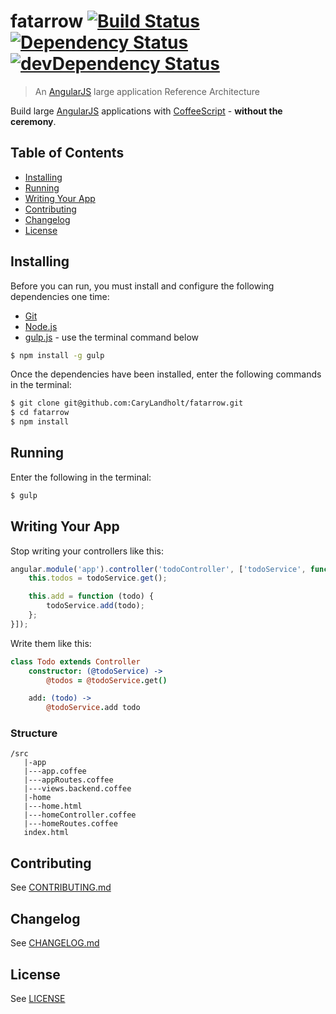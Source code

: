 # fatarrow [![Build Status][build-image]][build-url] [![Dependency Status][dependencies-image]][dependencies-url] [![devDependency Status][dev-dependencies-image]][dev-dependencies-url]
> An [AngularJS](http://angularjs.org/) large application Reference Architecture

Build large [AngularJS](http://angularjs.org/) applications with [CoffeeScript](http://coffeescript.org/) - **without the ceremony**.


## Table of Contents
* [Installing](#installing)
* [Running](#running)
* [Writing Your App](#writing-your-app)
* [Contributing](#contributing)
* [Changelog](#changelog)
* [License](#license)


## Installing
Before you can run, you must install and configure the following dependencies one time:

* [Git](http://git-scm.com/)
* [Node.js](http://nodejs.org/)
* [gulp.js](http://gulpjs.com/) - use the terminal command below
```bash
$ npm install -g gulp
```

Once the dependencies have been installed, enter the following commands in the terminal:
```bash
$ git clone git@github.com:CaryLandholt/fatarrow.git
$ cd fatarrow
$ npm install
```


## Running
Enter the following in the terminal:
```bash
$ gulp
```


## Writing Your App
Stop writing your controllers like this:
```javascript
angular.module('app').controller('todoController', ['todoService', function (todoService) {
	this.todos = todoService.get();

	this.add = function (todo) {
		todoService.add(todo);
	};
}]);
```

Write them like this:
```coffee
class Todo extends Controller
	constructor: (@todoService) ->
		@todos = @todoService.get()

	add: (todo) ->
		@todoService.add todo
```


### Structure
```
/src
   |-app
   |---app.coffee
   |---appRoutes.coffee
   |---views.backend.coffee
   |-home
   |---home.html
   |---homeController.coffee
   |---homeRoutes.coffee
   index.html
```


## Contributing
See [CONTRIBUTING.md](CONTRIBUTING.md)


## Changelog
See [CHANGELOG.md](CHANGELOG.md)


## License
See [LICENSE](LICENSE)


[build-image]:            https://secure.travis-ci.org/CaryLandholt/fatarrow.svg
[build-url]:              http://travis-ci.org/CaryLandholt/fatarrow

[dependencies-image]:     https://david-dm.org/CaryLandholt/fatarrow.svg?theme=shields.io
[dependencies-url]:       https://david-dm.org/CaryLandholt/fatarrow

[dev-dependencies-image]: https://david-dm.org/CaryLandholt/fatarrow/dev-status.svg?theme=shields.io
[dev-dependencies-url]:   https://david-dm.org/CaryLandholt/fatarrow#info=devDependencies